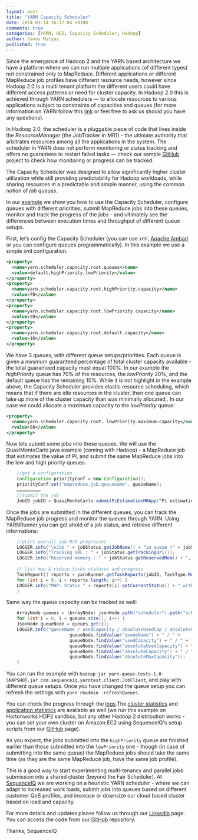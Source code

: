 ```yaml
---
layout: post
title: "YARN Capacity Scheduler"
date: 2014-03-14 16:17:04 +0100
comments: true
categories: [YARN, HD2, Capacity Scheduler, Hadoop]
author: Janos Matyas
published: true
---
```


Since the emergence of Hadoop 2 and the YARN based architecture we have a platform where we can run multiple applications (of different types) not constrained only to MapReduce. Different applications or different MapReduce job profiles have different resource needs, however since Hadoop 2.0 is a multi tenant platform the different users could have different access patterns or need for cluster capacity. In Hadoop 2.0 this is achieved through YARN schedulers — to allocate resources to various applications subject to constraints of capacities and queues (for more information on YARN follow this [link](http://hortonworks.com/hadoop/yarn/) or feel free to ask us should you have any questions).

In Hadoop 2.0, the scheduler is a pluggable piece of code that lives inside the *ResourceManager* (the JobTracker in MR1) - the ultimate authority that arbitrates resources among all the applications in the system. The scheduler in YARN does not perform monitoring or status tracking and offers no guarantees to restart failed tasks — check our sample [GitHub](https://github.com/sequenceiq/sequenceiq-samples/tree/master/yarn-queue-tests) project to check how monitoring or progress can be tracked. 

The Capacity Scheduler was designed to allow significantly higher cluster utilization while still providing predictability for Hadoop workloads, while sharing resources in a predictable and simple manner, using the common notion of *job queues*.

In our [example](https://github.com/sequenceiq/sequenceiq-samples/tree/master/yarn-queue-tests) we show you how to use the Capacity Scheduler, configure queues with different priorities, submit MapReduce jobs into these queues, monitor and track the progress of the jobs - and ultimately see the differences between execution times and throughput of different queue setups.

First, let’s config the Capacity Scheduler (you can use xml, [Apache Ambari](http://ambari.apache.org/) or you can configure queues programmatically). In this example we use a simple xml configuration.

``` xml 
<property>
  <name>yarn.scheduler.capacity.root.queues</name>
  <value>default,highPriority,lowPriority</value>
</property>
<property>
  <name>yarn.scheduler.capacity.root.highPriority.capacity</name>
  <value>70</value>
</property>
<property>
  <name>yarn.scheduler.capacity.root.lowPriority.capacity</name>
  <value>20</value>
</property>
<property>
  <name>yarn.scheduler.capacity.root.default.capacity</name>
  <value>10</value>
</property>
```
We have 3 queues, with different queue setups/priorities. Each queue is given a *minimum* guaranteed percentage of total cluster capacity available - the total guaranteed capacity must equal 100%. In our example the *highPriority* queue has 70% of the resources, the *lowPriority* 20%, and the default queue has the remaining 10%. While it is not highlight in the example above, the Capacity Scheduler provides elastic resource scheduling, which means that if there are idle resources in the cluster, then one queue can take up more of the cluster capacity than was minimally allocated . In our case we could allocate a *maximum* capacity to the *lowPriority* queue:

``` xml 
<property>
  <name>yarn.scheduler.capacity.root. lowPriority.maximum-capacity</name>
  <value>50</value>
</property>
```

<!-- more -->

Now lets submit some jobs into these queues. We will use the QuasiMonteCarlo.java example (coming with Hadoop) - a MapReduce job that estimates the value of Pi, and submit the same MapReduce jobs into the low and high priority queues. 

``` java
    //get a configuration
    Configuration priorityConf = new Configuration();
    priorityConf.set("mapreduce.job.queuename", queueName);
    ………………………		
    //submit the job
    JobID jobID = QuasiMonteCarlo.submitPiEstimationMRApp(“Pi estimation into: "+ queueName, 10, 3, tempDir, priorityConf);
```
Once the jobs are submitted in the different queues, you can track the MapReduce job progress and monitor the queues through YARN. Using YARNRunner you can get ahold of a job status, and retrieve different informations:

``` java 
    //print overall job M/R progresses
    LOGGER.info("\nJob " + jobStatus.getJobName() + "in queue (" + jobStatus.getQueue() + ")" + " progress M/R: " + 		        jobStatus.getMapProgress() + "/" + jobStatus.getReduceProgress());
    LOGGER.info("Tracking URL : " + jobStatus.getTrackingUrl());
    LOGGER.info("Reserved memory : " + jobStatus.getReservedMem() + ", used memory : "+ jobStatus.getUsedMem() + " and  		used slots : "+ jobStatus.getNumUsedSlots());
		
    // list map & reduce tasks statuses and progress		
    TaskReport[] reports = yarnRunner.getTaskReports(jobID, TaskType.MAP);
	for (int i = 0; i < reports.length; i++) {
	LOGGER.info("MAP: Status " + reports[i].getCurrentStatus() + " with task ID " + reports[i].getTaskID() + ", and 	            progress " + reports[i].getProgress()); 
	}
```

Same way the queue capacity can be tracked as well:

```java 
    ArrayNode queues = (ArrayNode) jsonNode.path("scheduler").path("schedulerInfo").path("queues").get("queue");
    for (int i = 0; i < queues.size(); i++) {
	JsonNode queueNode = queues.get(i);						
	LOGGER.info("queueName / usedCapacity / absoluteUsedCap / absoluteCapacity / absMaxCapacity: " + 
						queueNode.findValue("queueName") + " / " +
						queueNode.findValue("usedCapacity") + " / " + 
						queueNode.findValue("absoluteUsedCapacity") + " / " + 
						queueNode.findValue("absoluteCapacity") + " / " +
						queueNode.findValue("absoluteMaxCapacity"));
    }

```
You can run the example with `hadoop jar yarn-queue-tests-1.0-SNAPSHOT.jar com.sequenceiq.yarntest.client.JobClient`, and play with different queue setups. Once you have changed the queue setup you can refresh the settings with `yarn rmadmin -refreshQueues`.

You can check the progress through the [logs](https://gist.github.com/matyix/9528220).The [cluster statistics]( http://sandbox.hortonworks.com:8088/cluster/scheduler) and [application statistics](http://sandbox.hortonworks.com:8088/cluster/apps) are available as well (we run this example on Hortonworks HDP2 sandbox, but any other Hadoop 2 distribution works - you can set your own cluster on Amazon EC2 using SequenceIQ's setup scripts from our [GitHub](https://github.com/sequenceiq/hadoop-cloud-scripts) page).

As you expect, the jobs submitted into the  `highPriority` queue are finished earlier than those submitted into the `lowPriority` one - though (in case of submitting into the same queue) the MapReduce jobs should take the same time (as they are the same MapReduce job, have the same job profile).

This is a good way to start experimenting multi-tenancy and parallel jobs submission into a shared cluster (beyond the Fair Scheduler). At [SequenceIQ](http://sequenceiq.com) we are working on a heuristic YARN scheduler - where we can adapt to increased work loads, submit jobs into queues based on different customer QoS profiles, and increase or downsize our cloud based cluster based on load and capacity. 

For more details and updates please follow us through our [LinkedIn](http://www.linkedin.com/company/sequenceiq/) page.
You can access the code from our [GitHub](https://github.com/sequenceiq/sequenceiq-samples/tree/master/yarn-queue-tests) repository.

Thanks,
SequenceIQ
